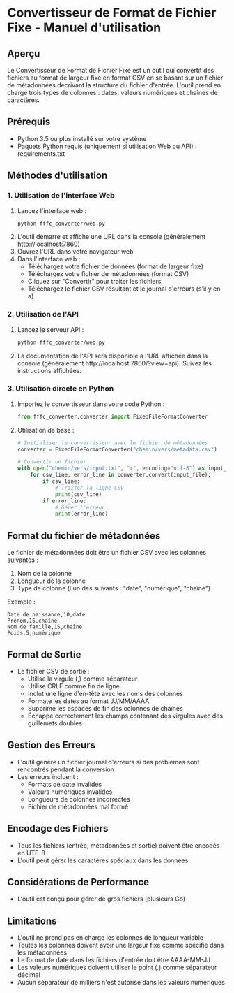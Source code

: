 # Convertisseur de Format de Fichier Fixe - Manuel d'utilisation

## Aperçu
Le Convertisseur de Format de Fichier Fixe est un outil qui convertit des fichiers au format de largeur fixe en format CSV en se basant sur un fichier de métadonnées décrivant la structure du fichier d'entrée. L'outil prend en charge trois types de colonnes : dates, valeurs numériques et chaînes de caractères.

## Prérequis
- Python 3.5 ou plus installé sur votre système
- Paquets Python requis (uniquement si utilisation Web ou API) : requirements.txt

## Méthodes d'utilisation

### 1. Utilisation de l'interface Web

1. Lancez l'interface web :
   ```bash
   python fffc_converter/web.py
   ```
2. L'outil démarre et affiche une URL dans la console (généralement http://localhost:7860)
3. Ouvrez l'URL dans votre navigateur web
4. Dans l'interface web :
   - Téléchargez votre fichier de données (format de largeur fixe)
   - Téléchargez votre fichier de métadonnées (format CSV)
   - Cliquez sur "Convertir" pour traiter les fichiers
   - Téléchargez le fichier CSV résultant et le journal d'erreurs (s'il y en a)

### 2. Utilisation de l'API

1. Lancez le serveur API :
   ```bash
   python fffc_converter/web.py
   ```
2. La documentation de l'API sera disponible à l'URL affichée dans la console (généralement http://localhost:7860/?view=api). Suivez les instructions affichées.

### 3. Utilisation directe en Python

1. Importez le convertisseur dans votre code Python :
   ```python
   from fffc_converter.converter import FixedFileFormatConverter
   ```

2. Utilisation de base :
   ```python
   # Initialiser le convertisseur avec le fichier de métadonnées
   converter = FixedFileFormatConverter("chemin/vers/metadata.csv")
   
   # Convertir un fichier
   with open("chemin/vers/input.txt", "r", encoding="utf-8") as input_file:
       for csv_line, error_line in converter.convert(input_file):
           if csv_line:
               # Traiter la ligne CSV
               print(csv_line)
           if error_line:
               # Gérer l'erreur
               print(error_line)
   ```

## Format du fichier de métadonnées
Le fichier de métadonnées doit être un fichier CSV avec les colonnes suivantes :
1. Nom de la colonne
2. Longueur de la colonne
3. Type de colonne (l'un des suivants : "date", "numérique", "chaîne")

Exemple :
```csv
Date de naissance,10,date
Prénom,15,chaîne
Nom de famille,15,chaîne
Poids,5,numérique
```

## Format de Sortie
- Le fichier CSV de sortie :
  - Utilise la virgule (,) comme séparateur
  - Utilise CRLF comme fin de ligne
  - Inclut une ligne d'en-tête avec les noms des colonnes
  - Formate les dates au format JJ/MM/AAAA
  - Supprime les espaces de fin des colonnes de chaînes
  - Échappe correctement les champs contenant des virgules avec des guillemets doubles

## Gestion des Erreurs
- L'outil génère un fichier journal d'erreurs si des problèmes sont rencontrés pendant la conversion
- Les erreurs incluent :
  - Formats de date invalides
  - Valeurs numériques invalides
  - Longueurs de colonnes incorrectes
  - Fichier de métadonnées mal formé

## Encodage des Fichiers
- Tous les fichiers (entrée, métadonnées et sortie) doivent être encodés en UTF-8
- L'outil peut gérer les caractères spéciaux dans les données

## Considérations de Performance
- L'outil est conçu pour gérer de gros fichiers (plusieurs Go)

## Limitations
- L'outil ne prend pas en charge les colonnes de longueur variable
- Toutes les colonnes doivent avoir une largeur fixe comme spécifié dans les métadonnées
- Le format de date dans les fichiers d'entrée doit être AAAA-MM-JJ
- Les valeurs numériques doivent utiliser le point (.) comme séparateur décimal
- Aucun séparateur de milliers n'est autorisé dans les valeurs numériques